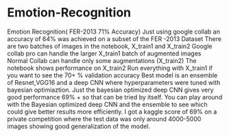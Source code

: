 # Emotion-Recognition
Emotion Recognition( FER-2013 71% Accuracy)
Just using google collab an accuracy of 64% was achieved on a subset of the FER -2013 Dataset
There are two batches of images in the notebook, X_train1 and X_train2
Google collab pro can handle the larger X_train1 batch of augmented images
Normal Collab can handle only some augmentations (X_train2)
The notebook shows performance on X_train2
Run everything with X_train1 if you want to see the 70+ % validation accuracy
Best model is an ensemble of Resnet,VGG16 and a deep CNN where hyperparameters were tuned with bayesian optimiaztion.
Just the bayesian optimized deep CNN gives very good performance 69% + so that can be tried by itself.
You can play around with the Bayesian optimized deep CNN and the ensemble to see which could give better results more efficiently.
I got a kaggle score of 69% on a private competition where the test data was only around 4000-5000 images showing good generalization of the model.
